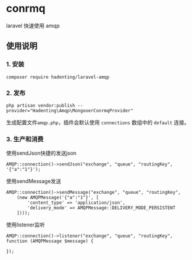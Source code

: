 # conrmq

laravel 快速使用 amqp

## 使用说明

### 1. 安装

`composer require hadenting/laravel-amqp`

### 2. 发布

`php artisan vendor:publish --provider="Hadenting\Amqp\MongooerConrmqProvider"`

生成配置文件`amqp.php`，插件会默认使用 `connections` 数组中的 `default` 连接。


### 3. 生产和消费

使用sendJson快捷的发送json

```
AMQP::connection()->sendJson("exchange", "queue", "routingKey", '{"a":"1"}');
```

使用sendMessage发送

```
AMQP::connection()->sendMessage("exchange", "queue", "routingKey",
    (new AMQPMessage('{"a":"1"}', [
        'content_type' => 'application/json',
        'delivery_mode' => AMQPMessage::DELIVERY_MODE_PERSISTENT
    ])));
```

使用listener监听

```
AMQP::connection()->listener("exchange", "queue", "routingKey", function (AMQPMessage $message) {
    
});
```
